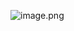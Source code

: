 ![image.png](https://cdn.nlark.com/yuque/0/2022/png/25902650/1649998120097-3b40fe07-0766-4227-82c0-114219e1a4d9.png#clientId=ud33f70b4-9a12-4&crop=0&crop=0&crop=1&crop=1&from=paste&height=205&id=u5a0f17ca&margin=%5Bobject%20Object%5D&name=image.png&originHeight=308&originWidth=524&originalType=binary&ratio=1&rotation=0&showTitle=false&size=40509&status=done&style=none&taskId=uf1dea263-d6c1-4b93-bef0-851c86049bd&title=&width=349.3333333333333)

